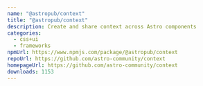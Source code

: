 ```yaml
---
name: "@astropub/context"
title: "@astropub/context"
description: Create and share context across Astro components
categories:
  - css+ui
  - frameworks
npmUrl: https://www.npmjs.com/package/@astropub/context
repoUrl: https://github.com/astro-community/context
homepageUrl: https://github.com/astro-community/context
downloads: 1153
---
```

